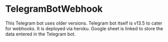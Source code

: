 # TelegramBotWebhook
This Telegram bot uses older versions. Telegram bot itself is v13.5 to cater for webhooks.
It is deployed via heroku. 
Google sheet is linked to store the data entered in the Telegram bot.
